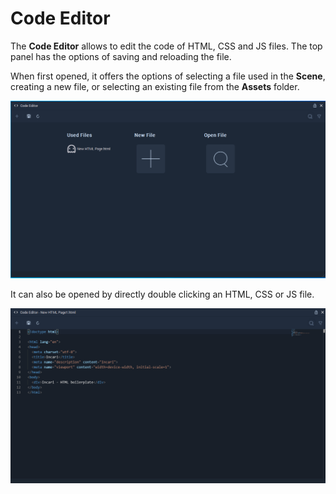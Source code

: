 # Code Editor

The **Code Editor** allows to edit the code of HTML, CSS and JS files. The top panel has the options of saving and reloading the file.

When first opened, it offers the options of selecting a file used in the **Scene**, creating a new file, or selecting an existing file from the **Assets** folder.

![](../.gitbook/assets/code-editor.png)

It can also be opened by directly double clicking an HTML, CSS or JS file.

![](../.gitbook/assets/code-editor-html.png)